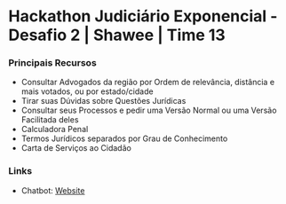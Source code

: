 
# Hackathon Judiciário Exponencial - Desafio 2 | Shawee | Time 13 

### Principais Recursos
- Consultar Advogados da região por Ordem de relevância, distância e mais votados, ou por estado/cidade
- Tirar suas Dúvidas sobre Questões Jurídicas
- Consultar seus Processos e pedir uma Versão Normal ou uma Versão Facilitada deles
- Calculadora Penal
- Termos Jurídicos separados por Grau de Conhecimento
- Carta de Serviços ao Cidadão

 ### Links
- Chatbot: [Website](https://bertrandrafael.github.io/judiciario-exponencial/)

